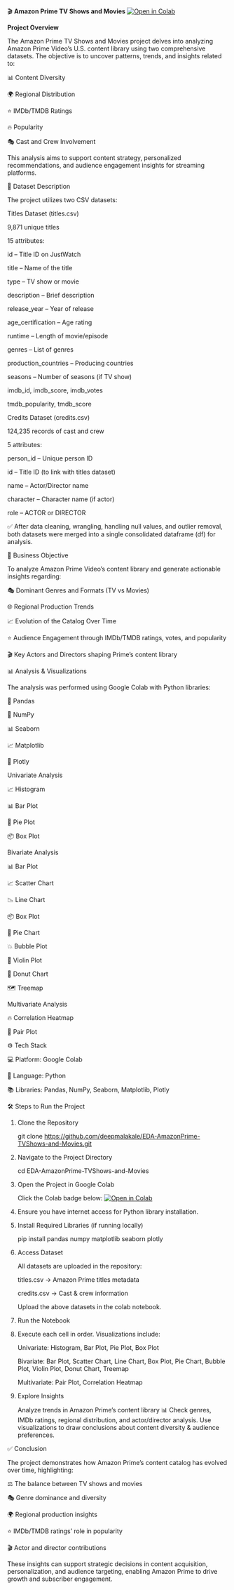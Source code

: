 🎬 **Amazon Prime TV Shows and Movies**
[![Open in Colab](https://colab.research.google.com/assets/colab-badge.svg)](https://colab.research.google.com/github/deepmalakale/EDA-AmazonPrime-TVShows-and-Movies/blob/main/AmazonPrime_TVShows_Movies.ipynb)


**Project Overview**

The Amazon Prime TV Shows and Movies project delves into analyzing Amazon Prime Video’s U.S. content library using two comprehensive datasets. The objective is to uncover patterns, trends, and insights related to:

📊 Content Diversity

🌍 Regional Distribution

⭐ IMDb/TMDB Ratings

🔥 Popularity

🎭 Cast and Crew Involvement

This analysis aims to support content strategy, personalized recommendations, and audience engagement insights for streaming platforms.

📂 Dataset Description

The project utilizes two CSV datasets:

Titles Dataset (titles.csv)

9,871 unique titles

15 attributes:

id – Title ID on JustWatch

title – Name of the title

type – TV show or movie

description – Brief description

release_year – Year of release

age_certification – Age rating

runtime – Length of movie/episode

genres – List of genres

production_countries – Producing countries

seasons – Number of seasons (if TV show)

imdb_id, imdb_score, imdb_votes

tmdb_popularity, tmdb_score

Credits Dataset (credits.csv)

124,235 records of cast and crew

5 attributes:

person_id – Unique person ID

id – Title ID (to link with titles dataset)

name – Actor/Director name

character – Character name (if actor)

role – ACTOR or DIRECTOR

✅ After data cleaning, wrangling, handling null values, and outlier removal, both datasets were merged into a single consolidated dataframe (df) for analysis.

🎯 Business Objective

To analyze Amazon Prime Video’s content library and generate actionable insights regarding:

🎭 Dominant Genres and Formats (TV vs Movies)

🌐 Regional Production Trends

📈 Evolution of the Catalog Over Time

⭐ Audience Engagement through IMDb/TMDB ratings, votes, and popularity

🎬 Key Actors and Directors shaping Prime’s content library

📊 Analysis & Visualizations

The analysis was performed using Google Colab with Python libraries:

🐼 Pandas

🔢 NumPy

📊 Seaborn

📈 Matplotlib

📍 Plotly

Univariate Analysis

📈 Histogram

📊 Bar Plot

🥧 Pie Plot

📦 Box Plot

Bivariate Analysis

📊 Bar Plot

📈 Scatter Chart

📉 Line Chart

📦 Box Plot

🥧 Pie Chart

💥 Bubble Plot

🎻 Violin Plot

🍩 Donut Chart

🗺️ Treemap

Multivariate Analysis

🔥 Correlation Heatmap

🔄 Pair Plot

⚙️ Tech Stack

💻 Platform: Google Colab

🧠 Language: Python

📚 Libraries: Pandas, NumPy, Seaborn, Matplotlib, Plotly

🛠️ Steps to Run the Project

1. Clone the Repository

    git clone https://github.com/deepmalakale/EDA-AmazonPrime-TVShows-and-Movies.git

2. Navigate to the Project Directory

    cd EDA-AmazonPrime-TVShows-and-Movies

3. Open the Project in Google Colab

    Click the Colab badge below:
    [![Open in Colab](https://colab.research.google.com/assets/colab-badge.svg)](https://colab.research.google.com/github/deepmalakale/EDA-AmazonPrime-TVShows-and-Movies/blob/main/EDA_AmazonPrime_TVShows_Movies.ipynb)

4. Ensure you have internet access for Python library installation.

5. Install Required Libraries (if running locally)

    pip install pandas numpy matplotlib seaborn plotly


6. Access Dataset

    All datasets are uploaded in the repository:

    titles.csv → Amazon Prime titles metadata

    credits.csv → Cast & crew information

   Upload the above datasets in the colab notebook.

8. Run the Notebook

9. Execute each cell in order. Visualizations include:

    Univariate: Histogram, Bar Plot, Pie Plot, Box Plot

    Bivariate: Bar Plot, Scatter Chart, Line Chart, Box Plot, Pie Chart, Bubble Plot, Violin Plot, Donut Chart, Treemap

    Multivariate: Pair Plot, Correlation Heatmap

10. Explore Insights

    Analyze trends in Amazon Prime’s content library 📊 Check genres, IMDb ratings, regional distribution, and actor/director analysis.
    Use visualizations to draw conclusions about content diversity & audience preferences.

✅ Conclusion

The project demonstrates how Amazon Prime’s content catalog has evolved over time, highlighting:

⚖️ The balance between TV shows and movies

🎭 Genre dominance and diversity

🌍 Regional production insights

⭐ IMDb/TMDB ratings’ role in popularity

🎬 Actor and director contributions

These insights can support strategic decisions in content acquisition, personalization, and audience targeting, enabling Amazon Prime to drive growth and subscriber engagement.
